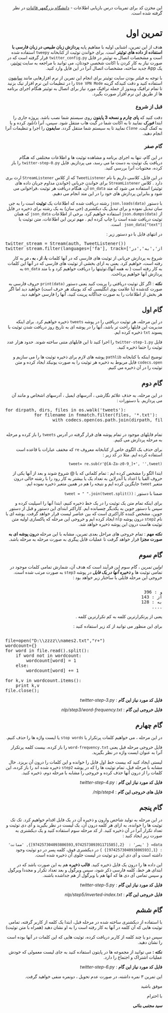 <div dir=rtl>
 
این مخزن کد برای تمرینات درس بازیابی اطلاعات - [دانشگاه بزرگمهر قائنات](http://buqaen.ac.ir) در نظر گرفته شده است.
# تمرین اول
هدف از این تمرین، اشنایی اولیه با مفاهیم پایه **پردازش زبان طبیعی در زبان فارسی با استفاده از داده های توئیتر** است. 
 برای خواندن توئیت از کتابخانه `tweepy` استفاده شده است و مشخصات اتصال به توئیتر در فایل `twitter_config.py` قرار گرفته است که در صورت نیاز به کار کردن با اکانت شخصی خودتان، می توانید با مراجعه به سایت [توئیتر](https://apps.twitter.com)، یک App جدید ساخته، مشخصات اتصال آنرا در این فایل وارد کنید.
 
با توجه به فیلتر بودن سایت توئیتر برای انجام این تمرین از نرم افزارهایی مانند [سایفون](https://s3.amazonaws.com/0ubz-2q11-gi9y/fa.html#rtl) استفاده کنید و دقت کنیدکه گزینه `Use VPN Mode` را در تنظیمات این نرم افزار تیک بزنید تا تمام ترافیک ویندوز از جمله ترافیک مورد نیاز برای اتصال به توئیتر هنگام اجرای برنامه ها از طریق این نرم افزار صورت بگیرد.

### قبل از شروع
دقت کنید که **پای چارم و نسخه 3 پایتون** روی سیستم شما نصب باشد.
پروژه جاری را ابتدا ***فورک*** نمایید تا به اکانت شما در گیت هاب منتقل شود. سپس، آنرا *دانلود* کرده و یا به کمک گیت، *`Clone`* نمایید تا به سیستم شما منتقل گردد.
**سایفون** را اجرا و تنظیمات آنرا انجام دهید. 

### گام صفر
در این گام، تنها به اجرای برنامه و مشاهده توئیت ها و اطلاعات مختلفی که هنگام دریافت یک توئیت به دست ما می رسد، می پردازیم. 
فایل `twitter-step-0.py` را باز کرده، محتویات آنرا بررسی کنید.  

در این فایل، کلاسی داریم با نام `TweetListener` که از کلاس `StreamListener` ارث بری دارد . کلاس `StreamListener` برای خواندن جریانی (خواندن مداوم جریان داده های توئیتر) استفاده می شود که متد  `on_data` آن، هنگام دریافت هر توئیت ،فراخوانی می شود و بنابراین پردازش های خود را در این متد انجام می دهیم. 

با دستور `json.loads(data)` 
 رشته دریافت شده که اطلاعات یک **توئیت** است را به جی سان تبدیل نموده و برای تبدیل یک دیکشنری (جی سان) به یک رشته برای ذخیره در فایل از `json.dumps(data)`   استفاده خواهیم کرد.
برخی از اطلاعات `json_data` که همان توئیت دریافت شده است را چاپ کرده ایم . مهم ترین این اطلاعات، متن توئیت یا
  `json_data["text"] `  است. 
  
در انتهای فایل با دو دستور زیر : 

<pre dir=ltr>
twitter_stream = Stream(auth, TweetListener()) 
twitter_stream.filter(languages=['fa'], track=['با' , 'از','به','در'])
</pre> 

شروع به پردازش جریانی از توئیت های فارسی که در آنها کلمات **با، از ، به ، در** به کار رفته است، خواهیم کرد. یعنی به ازای بخشی از توئیت های فارسی که در آنها این کلمات به کار رفته است ( نه همه آنها)،توئیتها را دریافت خواهیم کرد و با متد `on_data` به پردازش آنها خواهیم پرداخت.

**نکته** : اگر کل توئیت دریافتی را پرینت کنید یعنی دستور `print(data)` حروف فارسی به صورت کدشده (با علامت یوی انگلیسی که کد یونیکد هر حرف است) خواهید دید اما اگر هر بخش از اطلاعات را به صورت جداگانه پرینت کنید، آنها را فارسی خواهید دید. 
     
## گام اول
 در این مرحله، هر توئیت دریافتی را در پوشه `tweets` ذخیره خواهیم کرد. برای اینکه مدیریت این فایلها راحت تر باشد، آنها را در پوشه ای به تاریخ روز دریافت شدن توئیت با پسوند `txt` ذخیره کرده ایم. 
 
فایل `twitter-step-1.py` را اجرا کنید تا این فایلهای متنی ساخته شوند. حدود هزار عدد توئیت را حتما ذخیره کنید.

توضیح اینکه با کتابخانه `pathlib` پوشه های لازم برای ذخیره توئیت ها را می سازیم و `codecs.open` فایل مربوط به ذخیره هر توئیت را به صورت یونیکد ایجاد کرده و متن توئیت را در آن ذخیره می کنیم. 


## گام دوم 
در این مرحله، به حذف علائم نگارشی ، آدرسهای ایمیل ، آدرسهای اشخاص و مانند آن می پردازیم.
با دستورات : 
<pre dir=ltr>
for dirpath, dirs, files in os.walk('tweets'):    
           for filename in fnmatch.filter(files, '*.txt'):        
                  with codecs.open(os.path.join(dirpath, filename),'r',encoding="utf-8")as f:

</pre>
تمام فایلهای موجود در تمام پوشه های قرار گرفته در آدرس  `tweets` را باز کرده و مرحله به مرحله پردازش می کنیم. 

برای حذف یک الگوی خاص از کتابخانه معروف  `re` که مخفف عبارات با قاعده است استفاده کرده ایم. مثلا در کد زیر : 

`tweet= re.sub(r'@[A-Za-z0-9_]+', '',tweet)`

 ابتدا الگو  را مشخص کرده ایم : تمام کلماتی که با  @  شروع شوند و بعد از آنها یکی از حروف الفبا یا اعداد یا آندرلاین به تعداد یک یا بیشتر به کار رود را با رشته خالی درون متغیر `tweet`  جایگزین کرده ایم و نتیجه را هم در همین متغیر ذخیره نموده ایم.
 
 ضمنا با دستور : 
`tweet = " ".join(tweet.split())`

 برای اینکه تمام متن یک توئیت را در یک خط ذخیره کنیم، ابتدا آنها را اسپلیت کرده و سپس با دستور جوین به یکدیگر چسبانده ایم. کاراکتر ابتدای این دستور و قبل از دستور جوین، مشخص کننده کاراکتری است که بین عناصر لیست قرار خواهد گرفت. 
 پوشه ای با نام  `step2` درون پوشه  `nlp` ایجاد کرده ایم و خروجی این مرحله که پاکسازی اولیه متن توئیت هاست درون این پوشه ذخیره خواهد شد.
 
**نکته مهم** : 
تمام خروجی های مراحل بعدی تمرین، مشابه با این مرحله **درون پوشه ای به صورت مجزا** قرار خواهد گرفت تا عملیات قابل پیگری به صورت مرحله به مرحله باشد. 
 
## گام سوم
*اولین تمرین* ، گام سوم این فرآیند است که هدف آن، شمارش تمامی کلمات موجود در تمامی توئیت ها و ***ذخیره آنها در یک فایل*** در پوشه `step3` به صورت مرتب شده است. خروجی این مرحله فایلی با ساختار زیر خواهد بود : 

<pre dir=rtl>

و : 396
از : 143
به : 128
....
</pre>

یعنی از پرتکرارترین کلمه به کم تکرارترین کلمه .

برای این منظور می توانید از کد زیر استفاده کنید :

<pre dir=ltr>

file=open("D:\\zzzz\\names2.txt","r+")
wordcount={}
for word in file.read().split():
    if word not in wordcount:
        wordcount[word] = 1
    else:
        wordcount[word] += 1

for k,v in wordcount.items():
    print k,v
file.close();
</pre>
**فایل کد مورد نیاز این گام** : *twitter-step-3.py*

**فایل خروجی این گام** : *nlp/step3/word-frequency.txt*

## گام چهارم 
در این مرحله ، می خواهیم کلمات پرتکرار یا  `stop words` یا ایست واژه ها را حذف کنیم. 

فایل خروجی مرحله قبل یعنی `word-frequency.txt` را باز کرده، بیست کلمه پرتکرار آنرا به عنوان ایست واژه در نظر بگیرید. 

لیستی ایجاد کنید که بیست خط اول فایل را خوانده و این کلمات را درون آن بریزد. حال مشابه با مرحله قبل، تمام توئیت ها را که در پوشه `step2` ذخیره شده اند را باز کرده، این کلمات را از درون آنها حذف کرده و خروجی را مشابه با مرحله دوم، ذخیره کنید.

**فایل کد مورد نیاز این گام** : *twitter-step-4.py*

**فایل های خروجی این گام** : *nlp/step4/*

## گام پنجم  

در این مرحله به تولید شاخص وارون و ذخیره آن در یک فایل اقدام خواهیم کرد.
تک تک توئیت ها را خوانده، به ازای هر کلمه درون آن، یک لیست در نظر بگیرید و آی دی توئیت و تعداد تکرار آنرا در آن ذخیره کنید. از کد مرحله سوم استفاده کنید و یک دیکشنری به صورت زیر ایجاد کنید : 

`data= {
  'پسر' : 
         {2,[974257304093806593,974257309391171585]},
  'ضمانت' :
         {1,[974257304093806593]}
}`
در دیکشنری فوق، کلمه پسر در دو توئیت وجود داشته است و آی دی این دو توئیت در لیست جلوی آن ذخیره شده است.

این داده ها را درون یک فایل ذخیره کنید.
**قالب ذخیره** هم به این صورت باشد که در ابتدای هر خط، کلمه فارسی ذکر شود، سپس ویرگول و بعد تعداد تکرار و مجددا ویرگول و سپس تمامی آی دی ها که آنها هم با ویرگول از هم جداشده باشند.

**فایل کد مورد نیاز این گام** : *twitter-step-5.py*

**فایل  خروجی این گام** : *nlp/step5/inverted-index.txt*

## گام ششم
با استفاده از دیکشنری ساخته شده در مرحله قبل، ابتدا یک کلمه از کاربر گرفته، تمامی توئیت هایی که آن کلمه در آنها به کار رفته است را به او نشان دهید (همراه با متن توئیت)

سپس دو یا چند کلمه از کاربر دریافت کرده، توئیت هایی که این کلمات در آنها بوده است را نشان دهید.

**نکته :** می توانید از مجموعه ها در پایتون استفاده کنید به جای لیست معمولی که خودش عملیات اشتراک و اجتماع را دارد.

**فایل کد مورد نیاز این گام** : *twitter-step-6.py*

این تمرین ۳ نمره داشته، در صورت عدم تحویل ، دونمره منفی خواهید گرفت.

موفق باشید 

با احترام

***سید مجتبی بنائی***

</div>
